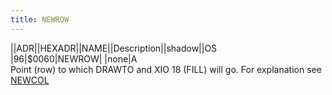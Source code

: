 ```yaml
---
title: NEWROW
---
```

||ADR||HEXADR||NAME||Description||shadow||OS  
|96|$0060|NEWROW| |none|A  
Point (row) to which DRAWTO and XIO 18 (FILL) will go. For explanation see [NEWCOL](../NEWCOL/index.md)  
